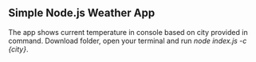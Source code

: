 ## Simple Node.js Weather App

The app shows current temperature in console based on city provided in command. Download folder, open your terminal and run _node index.js -c {city}_.
